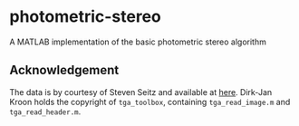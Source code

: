 # photometric-stereo
A MATLAB implementation of the basic photometric stereo algorithm

## Acknowledgement

The data is by courtesy of Steven Seitz and available at [here](http://www.cs.washington.edu/education/courses/csep576/05wi/projects/project3/psmImages.zip). Dirk-Jan Kroon holds the copyright of `tga_toolbox`, containing `tga_read_image.m` and `tga_read_header.m`.